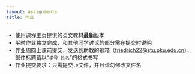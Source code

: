 ```yaml
---
layout: assignments
title: 作业
---
```


- 使用课程主页提供的英文教材**最新**版本
- 平时作业独立完成，和其他同学讨论的部分需在提交时说明
- 作业周四上课前提交，发送到助教的邮箱（friedrich22@stu.pku.edu.cn），邮件标题请以“`学号-姓名`”的格式书写
- 作业提交要求：只需提交`.v`文件，并且请勿修改文件名
  